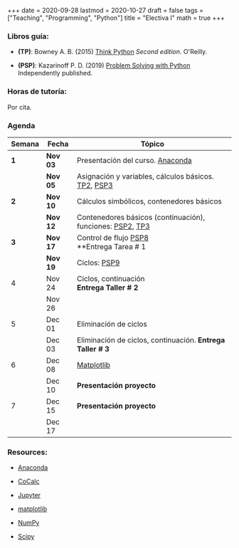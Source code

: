 +++
date      = 2020-09-28
lastmod   = 2020-10-27
draft     = false
tags      = ["Teaching", "Programming", "Python"]
title     = "Electiva I"
math      = true
+++

### Libros guía:

- **(TP)**: Bowney A. B. (2015) [Think Python](https://greenteapress.com/wp/think-python-2e/) *Second edition*. O'Reilly.

- **(PSP)**: Kazarinoff P. D. (2019) [Problem Solving with Python](https://problemsolvingwithpython.com) Independently published.

### Horas de tutoría: 

Por cita.

### Agenda

Semana  | Fecha | Tópico
--- | --- | ---
**1**  | **Nov 03** | Presentación del curso. [Anaconda](https://www.anaconda.com/products/individual)
&nbsp; | **Nov 05** | Asignación y variables, cálculos básicos. [TP2](http://greenteapress.com/thinkpython2/html/thinkpython2003.html), [PSP3](https://problemsolvingwithpython.com/03-The-Python-REPL/03.00-Introduction/) 
**2**  | **Nov 10** | Cálculos simbólicos, contenedores básicos
&nbsp; | **Nov 12** | Contenedores básicos (continuación), funciones: [PSP2](https://problemsolvingwithpython.com/07-Functions-and-Modules/07.00-Introduction/), [TP3](http://greenteapress.com/thinkpython2/html/thinkpython2004.html)
**3**  | **Nov 17** | Control de flujo [PSP8](https://problemsolvingwithpython.com/08-If-Else-Try-Except/08.00-Introduction/)<br> **Entrega Tarea # 1
&nbsp; | **Nov 19** | Ciclos: [PSP9](https://problemsolvingwithpython.com/09-Loops/09.00-Introduction/)
4 | Nov 24 | Ciclos, continuación <br> **Entrega Taller # 2**
&nbsp; | Nov 26 | 
5 | Dec 01 | Eliminación de ciclos
&nbsp; | Dec 03 | Eliminación de ciclos, continuación. **Entrega Taller # 3**
6 | Dec 08 | [Matplotlib](https://problemsolvingwithpython.com/06-Plotting-with-Matplotlib/06.00-Introduction/)
&nbsp; | Dec 10 | **Presentación proyecto**
7 | Dec 15 | **Presentación proyecto**
&nbsp; | Dec 17 | 


### Resources:

  - [Anaconda](https://anaconda.org)

  - [CoCalc](https://cocalc.com)

  - [Jupyter](https://jupyter.org/)

  - [matplotlib](https://matplotlib.org/3.1.1/index.html)

  - [NumPy](https://www.numpy.org/)

  - [Scipy](https://www.scipy.org/)
